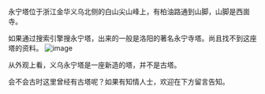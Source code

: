 永宁塔位于浙江金华义乌北侧的白山尖山峰上，有柏油路通到山脚，山脚是西崮寺。

 

如果通过搜索引擎搜永宁塔，出来的一般是洛阳的著名永宁寺塔。尚且找不到这座塔的资料。
![image](https://github.com/jdzj/ji/assets/2352309/8319bb2b-263c-45a9-b0f9-fb488f65423f)



从外观上看，义乌永宁塔是一座新造的塔，并不是古塔。

会不会古时这里曾经有古塔呢？如果有知情人士，欢迎在下方留言告知。
<!-- ##{"timestamp":1682944314}## -->